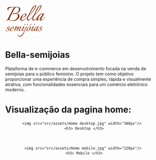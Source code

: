 ![Logo da empresa](src/assets/Bella.png)
# Bella-semijoias
Plataforma de e-commerce em desenvolvimento focada na venda de semijoias para o público feminino. O projeto tem como objetivo proporcionar uma experiência de compra simples, rápida e visualmente atrativa, com funcionalidades essenciais para um comércio eletrônico moderno.

# Visualização da pagina home:

<div align="center">
 
    <img src="src/assets/Home desktop.jpg" width="380px"/> 
     <h3> Desktop </h3>
 

 
    <img src="src/assets/Home mobile.jpg" width="220px"/>
     <h3> Mobile </h3>
 
</div>

